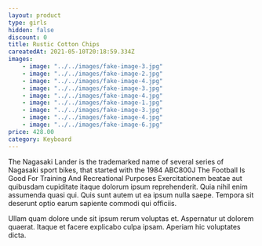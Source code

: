 ```yaml
---
layout: product
type: girls
hidden: false
discount: 0
title: Rustic Cotton Chips
careatedAt: 2021-05-10T20:18:59.334Z
images:
    - image: "../../images/fake-image-3.jpg"
    - image: "../../images/fake-image-2.jpg"
    - image: "../../images/fake-image-4.jpg"
    - image: "../../images/fake-image-3.jpg"
    - image: "../../images/fake-image-4.jpg"
    - image: "../../images/fake-image-1.jpg"
    - image: "../../images/fake-image-3.jpg"
    - image: "../../images/fake-image-4.jpg"
    - image: "../../images/fake-image-6.jpg"
price: 428.00
category: Keyboard
---
```

The Nagasaki Lander is the trademarked name of several series of Nagasaki sport bikes, that started with the 1984 ABC800J
The Football Is Good For Training And Recreational Purposes
Exercitationem beatae aut quibusdam cupiditate itaque dolorum ipsum reprehenderit. Quia nihil enim assumenda quasi qui. Quis sunt autem ut ea ipsum nulla saepe. Tempora sit deserunt optio earum sapiente commodi qui officiis.
 Ullam quam dolore unde sit ipsum rerum voluptas et. Aspernatur ut dolorem quaerat. Itaque et facere explicabo culpa ipsam. Aperiam hic voluptates dicta.
